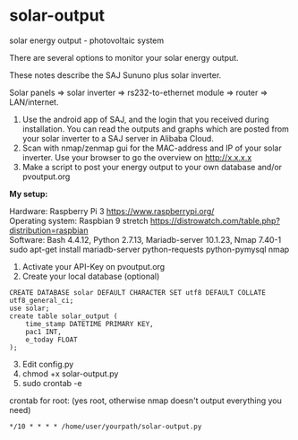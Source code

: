 # solar-output
solar energy output - photovoltaic system

There are several options to monitor your solar energy output.

These notes describe the SAJ Sununo plus solar inverter.

Solar panels => solar inverter => rs232-to-ethernet module => router => LAN/internet.

1. Use the android app of SAJ, and the login that you received during installation.
   You can read the outputs and graphs which are posted from your solar inverter to a SAJ server in Alibaba Cloud.
2. Scan with nmap/zenmap gui for the MAC-address and IP of your solar inverter.
   Use your browser to go the overview on http://x.x.x.x
3. Make a script to post your energy output to your own database and/or pvoutput.org

**My setup:**

Hardware: Raspberry Pi 3 https://www.raspberrypi.org/  
Operating system: Raspbian 9 stretch https://distrowatch.com/table.php?distribution=raspbian     
Software: Bash 4.4.12, Python 2.7.13, Mariadb-server 10.1.23, Nmap 7.40-1    
sudo apt-get install mariadb-server python-requests python-pymysql nmap

1. Activate your API-Key on pvoutput.org
2. Create your local database (optional)

```
CREATE DATABASE solar DEFAULT CHARACTER SET utf8 DEFAULT COLLATE utf8_general_ci;
use solar;
create table solar_output (
	time_stamp DATETIME PRIMARY KEY,
	pac1 INT,
	e_today FLOAT
);
```
3. Edit config.py
4. chmod +x solar-output.py
5. sudo crontab -e

crontab for root: (yes root, otherwise nmap doesn't output everything you need)
```
*/10 * * * * /home/user/yourpath/solar-output.py
```
